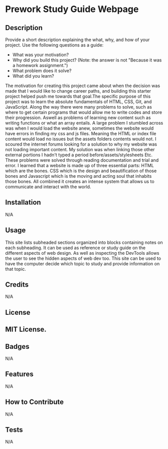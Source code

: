 # Prework Study Guide Webpage

## Description

Provide a short description explaining the what, why, and how of your project. Use the following questions as a guide:

- What was your motivation?
- Why did you build this project? (Note: the answer is not "Because it was a homework assignment.")
- What problem does it solve?
- What did you learn?

The motivation for creating this project came about when the decision was made that I would like to change career paths, and building this starter project helped push me towards that goal.The specific purpose of this project was to learn the absolute fundamentals of HTML, CSS, Git, and JavaScript. Along the way there were many problems to solve, such as where to get certain programs that would allow me to write codes and store their progression. Aswell as problems of learning new content such as writing functions or what an array entails. A large problem I stumbled across was when I would load the website anew, sometimes the website would have errors in finding my css and js files. Meaning the HTML or index file content would load no issues but the assets folders contents would not. I scoured the internet forums looking for a solution to why my website was not loading important content. My solution was when linking those other external portions I hadn't typed a period before/assets/stylesheets Etc. These problems were solved through reading documentation and trial and error. I learned that a website is made up of three essential parts: HTML which are the bones. CSS which is the design and beautification of those bones and Javascript which is the moving and acting soul that inhabits those bones. All combined it creates an intense system that allows us to communicate and interact with the world.

## Installation

N/A

## Usage

This site lists subheaded sections organized into blocks containing notes on each subheading. It can be used as reference or study guide on the different aspects of web design. As well as inspecting the DevTools allows the user to see the hidden aspects of web dev too. This site can be used to have the computer decide which topic to study and provide information on that topic.

## Credits

N/A

## License

## MIT License.

## Badges

N/A

## Features

N/A

## How to Contribute

N/A

## Tests

N/A
